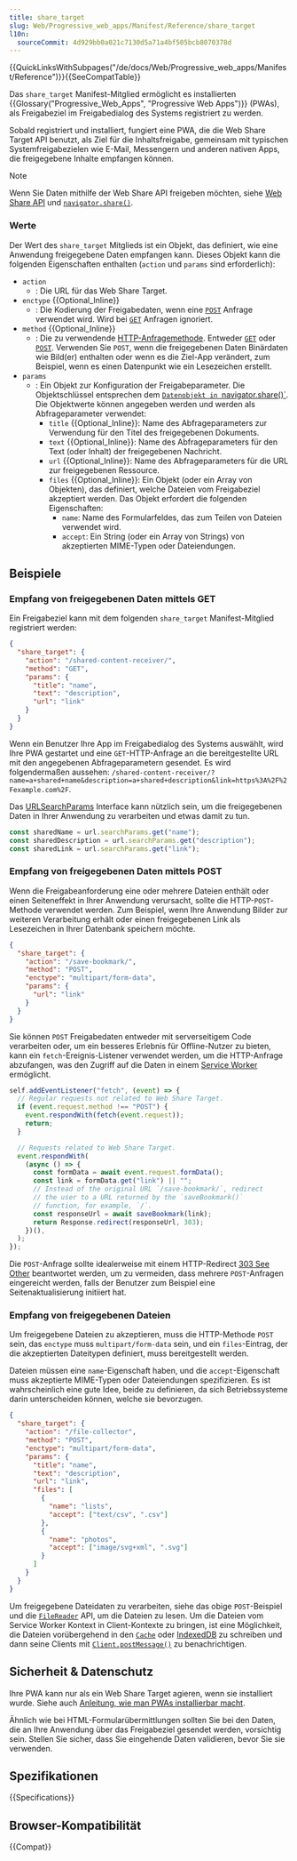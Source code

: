 ```yaml
---
title: share_target
slug: Web/Progressive_web_apps/Manifest/Reference/share_target
l10n:
  sourceCommit: 4d929bb0a021c7130d5a71a4bf505bcb8070378d
---
```


{{QuickLinksWithSubpages("/de/docs/Web/Progressive_web_apps/Manifest/Reference")}}{{SeeCompatTable}}

Das `share_target` Manifest-Mitglied ermöglicht es installierten {{Glossary("Progressive_Web_Apps", "Progressive Web Apps")}} (PWAs), als Freigabeziel im Freigabedialog des Systems registriert zu werden.

Sobald registriert und installiert, fungiert eine PWA, die die Web Share Target API benutzt, als Ziel für die Inhaltsfreigabe, gemeinsam mit typischen Systemfreigabezielen wie E-Mail, Messengern und anderen nativen Apps, die freigegebene Inhalte empfangen können.

> [!NOTE]
> Wenn Sie Daten mithilfe der Web Share API freigeben möchten, siehe [Web Share API](/de/docs/Web/API/Web_Share_API) und [`navigator.share()`](/de/docs/Web/API/Navigator/share).

### Werte

Der Wert des `share_target` Mitglieds ist ein Objekt, das definiert, wie eine Anwendung freigegebene Daten empfangen kann. Dieses Objekt kann die folgenden Eigenschaften enthalten (`action` und `params` sind erforderlich):

- `action`
  - : Die URL für das Web Share Target.
- `enctype` {{Optional_Inline}}
  - : Die Kodierung der Freigabedaten, wenn eine [`POST`](/de/docs/Web/HTTP/Reference/Methods/POST) Anfrage verwendet wird. Wird bei [`GET`](/de/docs/Web/HTTP/Reference/Methods/GET) Anfragen ignoriert.
- `method` {{Optional_Inline}}
  - : Die zu verwendende [HTTP-Anfragemethode](/de/docs/Web/HTTP/Reference/Methods). Entweder [`GET`](/de/docs/Web/HTTP/Reference/Methods/GET) oder [`POST`](/de/docs/Web/HTTP/Reference/Methods/POST). Verwenden Sie `POST`, wenn die freigegebenen Daten Binärdaten wie Bild(er) enthalten oder wenn es die Ziel-App verändert, zum Beispiel, wenn es einen Datenpunkt wie ein Lesezeichen erstellt.
- `params`
  - : Ein Objekt zur Konfiguration der Freigabeparameter. Die Objektschlüssel entsprechen dem [`Datenobjekt in `navigator.share()`](/de/docs/Web/API/Navigator/share#parameters). Die Objektwerte können angegeben werden und werden als Abfrageparameter verwendet:
    - `title` {{Optional_Inline}}: Name des Abfrageparameters zur Verwendung für den Titel des freigegebenen Dokuments.
    - `text` {{Optional_Inline}}: Name des Abfrageparameters für den Text (oder Inhalt) der freigegebenen Nachricht.
    - `url` {{Optional_Inline}}: Name des Abfrageparameters für die URL zur freigegebenen Ressource.
    - `files` {{Optional_Inline}}: Ein Objekt (oder ein Array von Objekten), das definiert, welche Dateien vom Freigabeziel akzeptiert werden. Das Objekt erfordert die folgenden Eigenschaften:
      - `name`: Name des Formularfeldes, das zum Teilen von Dateien verwendet wird.
      - `accept`: Ein String (oder ein Array von Strings) von akzeptierten MIME-Typen oder Dateiendungen.

## Beispiele

### Empfang von freigegebenen Daten mittels GET

Ein Freigabeziel kann mit dem folgenden `share_target` Manifest-Mitglied registriert werden:

```json
{
  "share_target": {
    "action": "/shared-content-receiver/",
    "method": "GET",
    "params": {
      "title": "name",
      "text": "description",
      "url": "link"
    }
  }
}
```

Wenn ein Benutzer Ihre App im Freigabedialog des Systems auswählt, wird Ihre PWA gestartet und eine `GET`-HTTP-Anfrage an die bereitgestellte URL mit den angegebenen Abfrageparametern gesendet. Es wird folgendermaßen aussehen: `/shared-content-receiver/?name=a+shared+name&description=a+shared+description&link=https%3A%2F%2Fexample.com%2F`.

Das [URLSearchParams](/de/docs/Web/API/URLSearchParams) Interface kann nützlich sein, um die freigegebenen Daten in Ihrer Anwendung zu verarbeiten und etwas damit zu tun.

```js
const sharedName = url.searchParams.get("name");
const sharedDescription = url.searchParams.get("description");
const sharedLink = url.searchParams.get("link");
```

### Empfang von freigegebenen Daten mittels POST

Wenn die Freigabeanforderung eine oder mehrere Dateien enthält oder einen Seiteneffekt in Ihrer Anwendung verursacht, sollte die HTTP-`POST`-Methode verwendet werden. Zum Beispiel, wenn Ihre Anwendung Bilder zur weiteren Verarbeitung erhält oder einen freigegebenen Link als Lesezeichen in Ihrer Datenbank speichern möchte.

```json
{
  "share_target": {
    "action": "/save-bookmark/",
    "method": "POST",
    "enctype": "multipart/form-data",
    "params": {
      "url": "link"
    }
  }
}
```

Sie können `POST` Freigabedaten entweder mit serverseitigem Code verarbeiten oder, um ein besseres Erlebnis für Offline-Nutzer zu bieten, kann ein `fetch`-Ereignis-Listener verwendet werden, um die HTTP-Anfrage abzufangen, was den Zugriff auf die Daten in einem [Service Worker](/de/docs/Web/API/Service_Worker_API) ermöglicht.

```js
self.addEventListener("fetch", (event) => {
  // Regular requests not related to Web Share Target.
  if (event.request.method !== "POST") {
    event.respondWith(fetch(event.request));
    return;
  }

  // Requests related to Web Share Target.
  event.respondWith(
    (async () => {
      const formData = await event.request.formData();
      const link = formData.get("link") || "";
      // Instead of the original URL `/save-bookmark/`, redirect
      // the user to a URL returned by the `saveBookmark()`
      // function, for example, `/`.
      const responseUrl = await saveBookmark(link);
      return Response.redirect(responseUrl, 303);
    })(),
  );
});
```

Die `POST`-Anfrage sollte idealerweise mit einem HTTP-Redirect [303 See Other](/de/docs/Web/HTTP/Reference/Status/303) beantwortet werden, um zu vermeiden, dass mehrere `POST`-Anfragen eingereicht werden, falls der Benutzer zum Beispiel eine Seitenaktualisierung initiiert hat.

### Empfang von freigegebenen Dateien

Um freigegebene Dateien zu akzeptieren, muss die HTTP-Methode `POST` sein, das `enctype` muss `multipart/form-data` sein, und ein `files`-Eintrag, der die akzeptierten Dateitypen definiert, muss bereitgestellt werden.

Dateien müssen eine `name`-Eigenschaft haben, und die `accept`-Eigenschaft muss akzeptierte MIME-Typen oder Dateiendungen spezifizieren. Es ist wahrscheinlich eine gute Idee, beide zu definieren, da sich Betriebssysteme darin unterscheiden können, welche sie bevorzugen.

```json
{
  "share_target": {
    "action": "/file-collector",
    "method": "POST",
    "enctype": "multipart/form-data",
    "params": {
      "title": "name",
      "text": "description",
      "url": "link",
      "files": [
        {
          "name": "lists",
          "accept": ["text/csv", ".csv"]
        },
        {
          "name": "photos",
          "accept": ["image/svg+xml", ".svg"]
        }
      ]
    }
  }
}
```

Um freigegebene Dateidaten zu verarbeiten, siehe das obige `POST`-Beispiel und die [`FileReader`](/de/docs/Web/API/FileReader) API, um die Dateien zu lesen. Um die Dateien vom Service Worker Kontext in Client-Kontexte zu bringen, ist eine Möglichkeit, die Dateien vorübergehend in den [`Cache`](/de/docs/Web/API/Cache) oder [IndexedDB](/de/docs/Web/API/IndexedDB_API) zu schreiben und dann seine Clients mit [`Client.postMessage()`](/de/docs/Web/API/Client/postMessage) zu benachrichtigen.

## Sicherheit & Datenschutz

Ihre PWA kann nur als ein Web Share Target agieren, wenn sie installiert wurde. Siehe auch [Anleitung, wie man PWAs installierbar macht](/de/docs/Web/Progressive_web_apps/Tutorials/js13kGames/Installable_PWAs).

Ähnlich wie bei HTML-Formularübermittlungen sollten Sie bei den Daten, die an Ihre Anwendung über das Freigabeziel gesendet werden, vorsichtig sein. Stellen Sie sicher, dass Sie eingehende Daten validieren, bevor Sie sie verwenden.

## Spezifikationen

{{Specifications}}

## Browser-Kompatibilität

{{Compat}}
